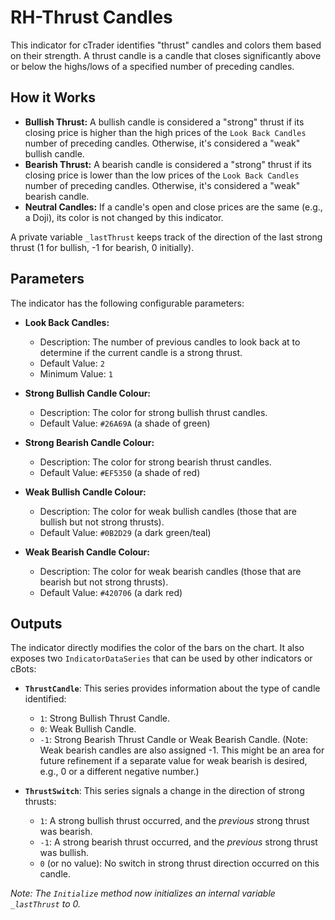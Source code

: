# RH-Thrust Candles

This indicator for cTrader identifies "thrust" candles and colors them based on their strength. A thrust candle is a candle that closes significantly above or below the highs/lows of a specified number of preceding candles.

## How it Works

-   **Bullish Thrust:** A bullish candle is considered a "strong" thrust if its closing price is higher than the high prices of the `Look Back Candles` number of preceding candles. Otherwise, it's considered a "weak" bullish candle.
-   **Bearish Thrust:** A bearish candle is considered a "strong" thrust if its closing price is lower than the low prices of the `Look Back Candles` number of preceding candles. Otherwise, it's considered a "weak" bearish candle.
-   **Neutral Candles:** If a candle's open and close prices are the same (e.g., a Doji), its color is not changed by this indicator.

A private variable `_lastThrust` keeps track of the direction of the last strong thrust (1 for bullish, -1 for bearish, 0 initially).

## Parameters

The indicator has the following configurable parameters:

-   **Look Back Candles:**
    -   Description: The number of previous candles to look back at to determine if the current candle is a strong thrust.
    -   Default Value: `2`
    -   Minimum Value: `1`

-   **Strong Bullish Candle Colour:**
    -   Description: The color for strong bullish thrust candles.
    -   Default Value: `#26A69A` (a shade of green)

-   **Strong Bearish Candle Colour:**
    -   Description: The color for strong bearish thrust candles.
    -   Default Value: `#EF5350` (a shade of red)

-   **Weak Bullish Candle Colour:**
    -   Description: The color for weak bullish candles (those that are bullish but not strong thrusts).
    -   Default Value: `#0B2D29` (a dark green/teal)

-   **Weak Bearish Candle Colour:**
    -   Description: The color for weak bearish candles (those that are bearish but not strong thrusts).
    -   Default Value: `#420706` (a dark red)

## Outputs

The indicator directly modifies the color of the bars on the chart. It also exposes two `IndicatorDataSeries` that can be used by other indicators or cBots:

-   **`ThrustCandle`**: This series provides information about the type of candle identified:
    -   `1`: Strong Bullish Thrust Candle.
    -   `0`: Weak Bullish Candle.
    -   `-1`: Strong Bearish Thrust Candle or Weak Bearish Candle. (Note: Weak bearish candles are also assigned -1. This might be an area for future refinement if a separate value for weak bearish is desired, e.g., 0 or a different negative number.)

-   **`ThrustSwitch`**: This series signals a change in the direction of strong thrusts:
    -   `1`: A strong bullish thrust occurred, and the *previous* strong thrust was bearish.
    -   `-1`: A strong bearish thrust occurred, and the *previous* strong thrust was bullish.
    -   `0` (or no value): No switch in strong thrust direction occurred on this candle.

*Note: The `Initialize` method now initializes an internal variable `_lastThrust` to 0.*